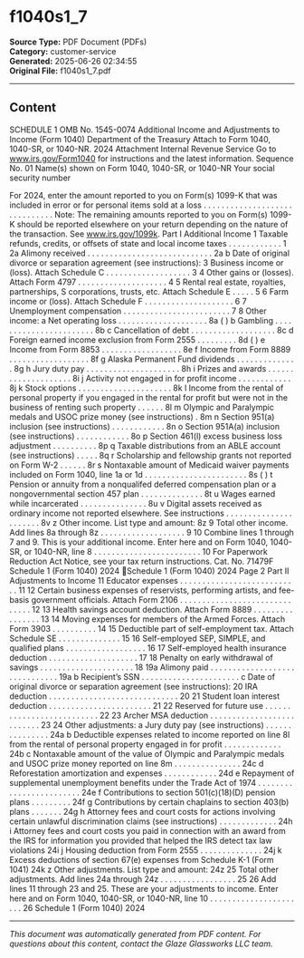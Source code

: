 ﻿# f1040s1_7

**Source Type:** PDF Document (PDFs)  
**Category:** customer-service  
**Generated:** 2025-06-26 02:34:55  
**Original File:** f1040s1_7.pdf

---

## Content

SCHEDULE 1                                                                                                              OMB No. 1545-0074
                                Additional Income and Adjustments to Income
(Form 1040)
Department of the Treasury
                                               Attach to Form 1040, 1040-SR, or 1040-NR.                                  2024
                                                                                                                        Attachment
Internal Revenue Service          Go to www.irs.gov/Form1040 for instructions and the latest information.               Sequence No. 01
Name(s) shown on Form 1040, 1040-SR, or 1040-NR                                                             Your social security number


For 2024, enter the amount reported to you on Form(s) 1099-K that was included in error or for personal
items sold at a loss . . . . . . . . . . . . . . . . . . . . . . . . . . . . . .
Note: The remaining amounts reported to you on Form(s) 1099-K should be reported elsewhere on your return depending on the
nature of the transaction. See www.irs.gov/1099k.
  Part I       Additional Income
  1   Taxable refunds, credits, or offsets of state and local income taxes . . . . . . . . . . . .             1
  2a  Alimony received . . . . . . . . . . . . . . . . . . . . . . . . . . . .                                2a
    b Date of original divorce or separation agreement (see instructions):
  3   Business income or (loss). Attach Schedule C . . . . . . . . . . . . . . . . . . .                       3
  4   Other gains or (losses). Attach Form 4797 . . . . . . . . . . . . . . . . . . . .                        4
  5   Rental real estate, royalties, partnerships, S corporations, trusts, etc. Attach Schedule E . . . . .    5
  6   Farm income or (loss). Attach Schedule F . . . . . . . . . . . . . . . . . . . .                         6
  7   Unemployment compensation . . . . . . . . . . . . . . . . . . . . . . . .                                7
  8   Other income:
    a Net operating loss . . . . . . . . . . . . . . . . . . . .                           8a (             )
    b Gambling . . . . . . . . . . . . . . . . . . . . . . .                               8b
    c Cancellation of debt . . . . . . . . . . . . . . . . . . .                           8c
    d Foreign earned income exclusion from Form 2555 . . . . . . . . .                     8d (             )
    e Income from Form 8853 . . . . . . . . . . . . . . . . . .                            8e
    f Income from Form 8889 . . . . . . . . . . . . . . . . . .                             8f
    g Alaska Permanent Fund dividends         . . . . . . . . . . . . . .                  8g
    h Jury duty pay . . . . . . . . . . . . . . . . . . . . .                              8h
    i Prizes and awards . . . . . . . . . . . . . . . . . . . .                             8i
    j Activity not engaged in for profit income     . . . . . . . . . . . .                 8j
    k Stock options . . . . . . . . . . . . . . . . . . . . .                              8k
    l Income from the rental of personal property if you engaged in the rental for
      profit but were not in the business of renting such property . . . . . .              8l
    m Olympic and Paralympic medals and USOC prize money (see instructions) .              8m
    n Section 951(a) inclusion (see instructions) . . . . . . . . . . . .                  8n
    o Section 951A(a) inclusion (see instructions) . . . . . . . . . . . .                 8o
    p Section 461(l) excess business loss adjustment . . . . . . . . . .                   8p
    q Taxable distributions from an ABLE account (see instructions) . . . . .              8q
    r Scholarship and fellowship grants not reported on Form W-2 . . . . . .                8r
    s Nontaxable amount of Medicaid waiver payments included on Form 1040, line
      1a or 1d . . . . . . . . . . . . . . . . . . . . . . .                               8s (             )
    t Pension or annuity from a nonqualifed deferred compensation plan or a
      nongovernmental section 457 plan . . . . . . . . . . . . . .                          8t
    u Wages earned while incarcerated . . . . . . . . . . . . . . .                        8u
    v Digital assets received as ordinary income not reported elsewhere. See
      instructions . . . . . . . . . . . . . . . . . . . . . .                             8v
    z Other income. List type and amount:
                                                                                           8z
  9   Total other income. Add lines 8a through 8z . . . . . . . . . . . . . . . . . . .                        9
 10   Combine lines 1 through 7 and 9. This is your additional income. Enter here and on Form 1040,
      1040-SR, or 1040-NR, line 8 . . . . . . . . . . . . . . . . . . . . . . . .                             10
For Paperwork Reduction Act Notice, see your tax return instructions.               Cat. No. 71479F                Schedule 1 (Form 1040) 2024
Schedule 1 (Form 1040) 2024                                                                                                           Page 2
  Part II     Adjustments to Income
 11     Educator expenses       . . . . . . . . . . . . . . . . . . . . . . . . . . .                               11
 12     Certain business expenses of reservists, performing artists, and fee-basis government officials. Attach
        Form 2106 . . . . . . . . . . . . . . . . . . . . . . . . . . . . . .                                       12
 13     Health savings account deduction. Attach Form 8889 . . . . . . . . . . . . . . . .                          13
 14     Moving expenses for members of the Armed Forces. Attach Form 3903 . . . . . . . . . .                       14
 15     Deductible part of self-employment tax. Attach Schedule SE . . . . . . . . . . . . . .                      15
 16     Self-employed SEP, SIMPLE, and qualified plans . . . . . . . . . . . . . . . . . .                          16
 17     Self-employed health insurance deduction . . . . . . . . . . . . . . . . . . . .                            17
 18     Penalty on early withdrawal of savings . . . . . . . . . . . . . . . . . . . . .                            18
 19a    Alimony paid . . . . . . . . . . . . . . . . . . . . . . . . . . . . . .                                   19a
    b   Recipient’s SSN      . . . . . . . . . . . . . . . . . . . . . .
    c   Date of original divorce or separation agreement (see instructions):
 20     IRA deduction . . . . . . . . . . . . . . . . . . . . . . . . . . . . .                                     20
 21     Student loan interest deduction . . . . . . . . . . . . . . . . . . . . . . .                               21
 22     Reserved for future use . . . . . . . . . . . . . . . . . . . . . . . . . .                                 22
 23     Archer MSA deduction . . . . . . . . . . . . . . . . . . . . . . . . . .                                    23
 24     Other adjustments:
    a   Jury duty pay (see instructions)    . . . . . . . . . . . . . . .                24a
    b   Deductible expenses related to income reported on line 8l from the rental of
        personal property engaged in for profit . . . . . . . . . . . . .                24b
    c   Nontaxable amount of the value of Olympic and Paralympic medals and USOC
        prize money reported on line 8m . . . . . . . . . . . . . . .                    24c
    d   Reforestation amortization and expenses . . . . . . . . . . . .                  24d
    e   Repayment of supplemental unemployment benefits under the Trade Act of
        1974 . . . . . . . . . . . . . . . . . . . . . . . .                             24e
    f   Contributions to section 501(c)(18)(D) pension plans . . . . . . . . .           24f
    g   Contributions by certain chaplains to section 403(b) plans . . . . . . .         24g
    h   Attorney fees and court costs for actions involving certain unlawful
        discrimination claims (see instructions) . . . . . . . . . . . . .               24h
    i   Attorney fees and court costs you paid in connection with an award from the
        IRS for information you provided that helped the IRS detect tax law violations   24i
    j   Housing deduction from Form 2555 . . . . . . . . . . . . . .                     24j
    k   Excess deductions of section 67(e) expenses from Schedule K-1 (Form 1041)        24k
    z   Other adjustments. List type and amount:
                                                                                         24z
 25     Total other adjustments. Add lines 24a through 24z . . . . . . . . . . . . . . . . .                        25
 26     Add lines 11 through 23 and 25. These are your adjustments to income. Enter here and on Form
        1040, 1040-SR, or 1040-NR, line 10 . . . . . . . . . . . . . . . . . . . . . .                              26
                                                                                                                  Schedule 1 (Form 1040) 2024

---

*This document was automatically generated from PDF content. For questions about this content, contact the Glaze Glassworks LLC team.*
